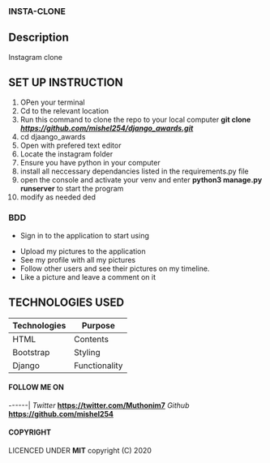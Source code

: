 ### INSTA-CLONE

## Description
Instagram clone


## SET UP INSTRUCTION
1. OPen your terminal
2. Cd to the relevant location
3. Run this command to clone the repo to your local computer **git clone _https://github.com/mishel254/django_awards.git_**
4. cd djaango_awards
5. Open with prefered text editor
6. Locate the instagram folder
7. Ensure you have python in your computer
8. install all neccessary dependancies listed in the requirements.py file
9. open the console and activate your venv and enter **python3 manage.py runserver** to start the program
10. modify as needed
ded



### BDD
 - Sign in to the application to start using
 + Upload my pictures to the application
 + See my profile with all my pictures
 + Follow other users and see their pictures on my timeline.
 + Like a picture and leave a comment on it

## TECHNOLOGIES USED

Technologies | Purpose
------|---------
HTML |  Contents
Bootstrap|  Styling
Django |  Functionality


#### FOLLOW ME ON 
------|
 _Twitter_  **https://twitter.com/Muthonim7**
_Github_   **https://github.com/mishel254**


#### COPYRIGHT

LICENCED UNDER **MIT** copyright (C) 2020